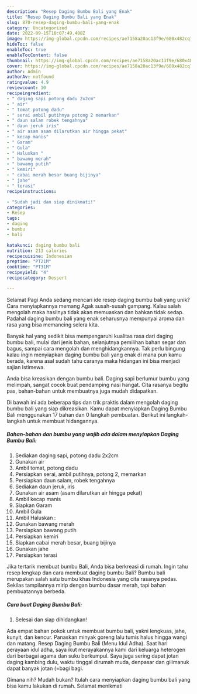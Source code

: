 ```yaml
---
description: "Resep Daging Bumbu Bali yang Enak"
title: "Resep Daging Bumbu Bali yang Enak"
slug: 870-resep-daging-bumbu-bali-yang-enak
category: Uncategorized
date: 2022-09-15T10:07:49.408Z
image: https://img-global.cpcdn.com/recipes/ae7158a20ac13f9e/680x482cq70/daging-bumbu-bali-foto-resep-utama.jpg
hideToc: false
enableToc: true
enableTocContent: false
thumbnail: https://img-global.cpcdn.com/recipes/ae7158a20ac13f9e/680x482cq70/daging-bumbu-bali-foto-resep-utama.jpg
cover: https://img-global.cpcdn.com/recipes/ae7158a20ac13f9e/680x482cq70/daging-bumbu-bali-foto-resep-utama.jpg
author: Admin
authorAv: notfound
ratingvalue: 4.9
reviewcount: 10
recipeingredient:
- " daging sapi potong dadu 2x2cm"
- " air"
- " tomat potong dadu"
- " serai ambil putihnya potong 2 memarkan"
- " daun salam robek tengahnya"
- " daun jeruk iris"
- " air asam asam dilarutkan air hingga pekat"
- " kecap manis"
- " Garam"
- " Gula"
- " Haluskan "
- " bawang merah"
- " bawang putih"
- " kemiri"
- " cabai merah besar buang bijinya"
- " jahe"
- " terasi"
recipeinstructions:

- "Sudah jadi dan siap dinikmati!"
categories:
- Resep
tags:
- daging
- bumbu
- bali

katakunci: daging bumbu bali 
nutrition: 213 calories
recipecuisine: Indonesian
preptime: "PT21M"
cooktime: "PT31M"
recipeyield: "4"
recipecategory: Dessert

---
```



Selamat Pagi Anda sedang mencari ide resep daging bumbu bali yang unik? Cara menyiapkannya memang Agak susah-susah gampang. Kalau salah mengolah maka hasilnya tidak akan memuaskan dan bahkan tidak sedap. Padahal daging bumbu bali yang enak seharusnya mempunyai aroma dan rasa yang bisa memancing selera kita.


Banyak hal yang sedikit bisa mempengaruhi kualitas rasa dari daging bumbu bali, mulai dari jenis bahan, selanjutnya pemilihan bahan segar dan bagus, sampai cara mengolah dan menghidangkannya. Tak perlu bingung kalau ingin menyiapkan daging bumbu bali yang enak di mana pun kamu berada, karena asal sudah tahu caranya maka hidangan ini bisa menjadi sajian istimewa.

Anda bisa kreasikan dengan bumbu bali. Daging sapi berlumur bumbu yang melimpah, sangat cocok buat pendamping nasi hangat. Cita rasanya begitu pas, bahan-bahan untuk membuatnya juga mudah didapatkan.


Di bawah ini ada beberapa tips dan trik praktis dalam mengolah daging bumbu bali yang siap dikreasikan. Kamu dapat menyiapkan Daging Bumbu Bali menggunakan 17 bahan dan 0 langkah pembuatan. Berikut ini langkah-langkah untuk membuat hidangannya.

<!--inarticleads1-->

##### Bahan-bahan dan bumbu yang wajib ada dalam menyiapkan Daging Bumbu Bali:

1. Sediakan  daging sapi, potong dadu 2x2cm
1. Gunakan  air
1. Ambil  tomat, potong dadu
1. Persiapkan  serai, ambil putihnya, potong 2, memarkan
1. Persiapkan  daun salam, robek tengahnya
1. Sediakan  daun jeruk, iris
1. Gunakan  air asam (asam dilarutkan air hingga pekat)
1. Ambil  kecap manis
1. Siapkan  Garam
1. Ambil  Gula
1. Ambil  Haluskan :
1. Gunakan  bawang merah
1. Persiapkan  bawang putih
1. Persiapkan  kemiri
1. Siapkan  cabai merah besar, buang bijinya
1. Gunakan  jahe
1. Persiapkan  terasi


Jika tertarik membuat bumbu Bali, Anda bisa berkreasi di rumah. Ingin tahu resep lengkap dan cara membuat daging bumbu Bali? Bumbu bali merupakan salah satu bumbu khas Indonesia yang cita rasanya pedas. Sekilas tampilannya mirip dengan bumbu dasar merah, tapi bahan pembuatannya berbeda. 

<!--inarticleads2-->

##### Cara buat Daging Bumbu Bali:


1. Selesai dan siap dihidangkan!

Ada empat bahan pokok untuk membuat bumbu bali, yakni lengkuas, jahe, kunyit, dan kencur. Panaskan minyak goreng lalu tumis halus hingga wangi dan matang. Resep Daging Bumbu Bali (Menu Idul Adha). Saat hari perayaan idul adha, saya ikut merayakannya kami dari keluarga heterogen dari berbagai agama dan suku berkumpul. Saya juga sering dapat jotan daging kambing dulu, waktu tinggal dirumah muda, denpasar dan gilimanuk dapat banyak jotan (=bagi bagi. 

Gimana nih? Mudah bukan? Itulah cara menyiapkan daging bumbu bali yang bisa kamu lakukan di rumah. Selamat menikmati
